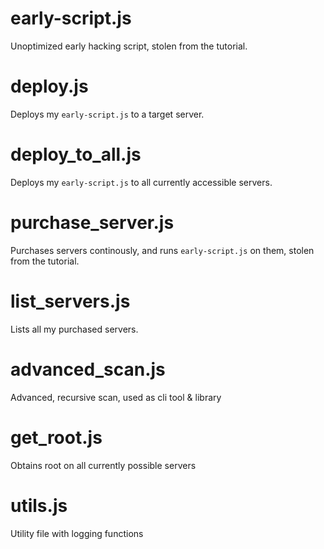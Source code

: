 # early-script.js

Unoptimized early hacking script, stolen from the tutorial.

# deploy.js

Deploys my `early-script.js` to a target server.

# deploy_to_all.js

Deploys my `early-script.js` to all currently accessible servers.

# purchase_server.js

Purchases servers continously, and runs `early-script.js` on them, stolen from the tutorial.

# list_servers.js

Lists all my purchased servers.

# advanced_scan.js

Advanced, recursive scan, used as cli tool & library

# get_root.js

Obtains root on all currently possible servers

# utils.js

Utility file with logging functions